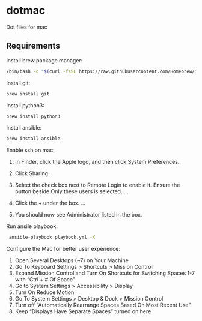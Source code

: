 # dotmac
Dot files for mac

## Requirements
Install brew package manager:


```bash
/bin/bash -c "$(curl -fsSL https://raw.githubusercontent.com/Homebrew/install/HEAD/install.sh)"
```

Install git:

```bash
brew install git
```

Install python3:

```bash
brew install python3
```

Install ansible:

```bash
brew install ansible
```

Enable ssh on mac:

1. In Finder, click the Apple logo, and then click System Preferences.

2. Click Sharing.

3. Select the check box next to Remote Login to enable it. Ensure the button beside Only these users is selected. ...

4. Click the + under the box. ...

5. You should now see Administrator listed in the box.

Run ansile playbook:
```bash
 ansible-playbook playbook.yml -K

```

Configure the Mac for better user experience:

1. Open Several Desktops (~7) on Your Machine
2. Go To Keyboard Settings > Shortcuts > Mission Control
3. Expand Mission Control and Turn On Shortcuts for Switching Spaces 1-7 with “Ctrl + # Of Space”
4. Go to System Settings > Accessibility > Display
5. Turn On Reduce Motion
6. Go To System Settings > Desktop & Dock > Mission Control
7. Turn off “Automatically Rearrange Spaces Based On Most Recent Use”
8. Keep “Displays Have Separate Spaces” turned on here
